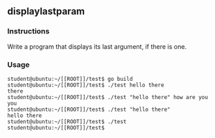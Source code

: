 ## displaylastparam

### Instructions

Write a program that displays its last argument, if there is one.

### Usage

```console
student@ubuntu:~/[[ROOT]]/test$ go build
student@ubuntu:~/[[ROOT]]/test$ ./test hello there
there
student@ubuntu:~/[[ROOT]]/test$ ./test "hello there" how are you
you
student@ubuntu:~/[[ROOT]]/test$ ./test "hello there"
hello there
student@ubuntu:~/[[ROOT]]/test$ ./test
student@ubuntu:~/[[ROOT]]/test$
```
